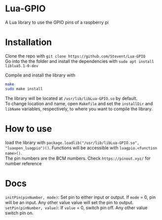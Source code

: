 # Lua-GPIO
A Lua library to use the GPIO pins of a raspberry pi

# Installation
Clone the repo with `git clone https://github.com/Stovent/Lua-GPIO` \
Go into the the folder and install the dependencies with `sudo apt install liblua5.1-0-dev`

Compile and install the library with
```sh
make
sudo make install
```

The library will be located at `/usr/lib/libLua-GPIO.so` by default. \
To change location and name, open `Makefile` and set the `installDir` and `libName` variables, respectively, to where you want to compile the library.

# How to use
load the library with `package.loadlib("/usr/lib/libLua-GPIO.so", "luaopen_luagpio")()`. Functions will be accessible with `luagpio.<function name>()`. \
The pin numbers are the BCM numbers. Check `https://pinout.xyz/` for number reference

# Docs
`initPin(pinNumber, mode)`: Set pin to either input or output. If `mode` = 0, pin will be an input. Any other value value will set the pin to output. \
`setPin(pinNumber, value)`: If `value` = 0, switch pin off. Any other value switch pin <pinNumber> on.
